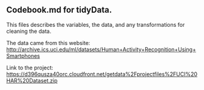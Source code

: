 ## Codebook.md for tidyData.

This files describes the variables, the data, and any transformations for cleaning the data.

The data came from this website:
http://archive.ics.uci.edu/ml/datasets/Human+Activity+Recognition+Using+Smartphones

Link to the project:
https://d396qusza40orc.cloudfront.net/getdata%2Fprojectfiles%2FUCI%20HAR%20Dataset.zip

